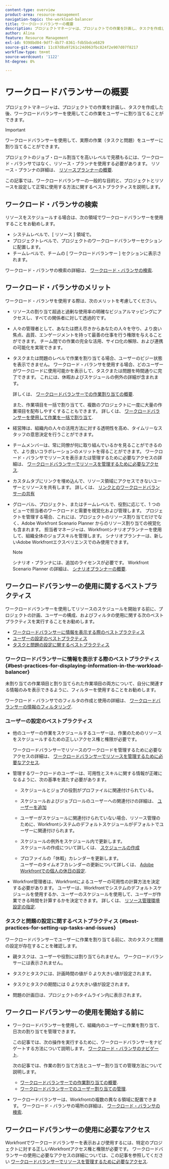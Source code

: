 ```yaml
---
content-type: overview
product-area: resource-management
navigation-topic: the-workload-balancer
title: ワークロードバランサーの概要
description: プロジェクトマネージャは、プロジェクトでの作業を計画し、タスクを作成した後、ワークロードバランサーを使用して、この作業をチーム内のユーザーに割り当てることができます。
author: Alina
feature: Resource Management
exl-id: 9398bd04-9df7-4b77-8361-fdb5bdce6829
source-git-commit: 11c87d8a97261c24d063fbc824f2e907d07f8217
workflow-type: tm+mt
source-wordcount: '1122'
ht-degree: 0%

---
```


# ワークロードバランサーの概要

<!--
<p>(NOTE: this is linked from the UI for the Workload Balancer page. DO NOT CHANGE TITLE OR LINK) </p>
-->

プロジェクトマネージャは、プロジェクトでの作業を計画し、タスクを作成した後、ワークロードバランサーを使用してこの作業をユーザーに割り当てることができます。

>[!IMPORTANT]
>
>ワークロードバランサーを使用して、実際の作業（タスクと問題）をユーザーに割り当てることができます。
>
>プロジェクトのジョブ・ロール割当てを高いレベルで見積もるには、ワークロード・バランサではなく、リソース・プランナを使用する必要があります。 リソース・プランナの詳細は、 [リソースプランナーの概要](../../resource-mgmt/resource-planning/get-started-resource-planner.md).

この記事では、ワークロードバランサーの一般的な目的と、プロジェクトとリソースを設定して正常に使用する方法に関するベストプラクティスを説明します。

## ワークロード・バランサの検索

<!--
<p>(NOTE: This will be taken out when all we will have is one tool - should be replaced by a blurb that says you can add this tool anywhere, in any custom tab, etc (long term dev promise)) </p>
-->

リソースをスケジュールする場合は、次の領域でワークロードバランサーを使用することをお勧めします。

* システムレベルで、[ リソース ] 領域で。
* プロジェクトレベルで、プロジェクトのワークロードバランサーセクションに配置します。
* チームレベルで、チームの [ ワークロードバランサー ] セクションに表示されます。

ワークロード・バランサの検索の詳細は、 [ワークロード・バランサの検索](../../resource-mgmt/workload-balancer/locate-workload-balancer.md).

## ワークロード・バランサのメリット

ワークロード・バランサを使用する際は、次のメリットを考慮してください。

<!--
<p> Add about the what-if scenarios as a benefit when they become available </p>
-->

* リソースの割り当て超過と過剰な使用率の明確なビジュアルマッピングにアクセスし、すべての関係者に対して透過的です。
* 人々の管理者として、あなたは燃え尽きからあなたの人々を守り、より良い焦点、品質、エンゲージメントを持って最善の仕事を行う権限を与えることができます。 チーム間での作業の完全な活用、サイロ化の解除、および連携の可能化を実現できます。
* タスクまたは問題のレベルで作業を割り当てる場合、ユーザーのビジー状態を表示できません。 ワークロード・バランサを使用する場合、どのユーザーがワークロードに使用可能かを表示して、タスクまたは問題を時間通りに完了できます。 これには、休暇およびスケジュールの例外の詳細が含まれます。

   詳しくは、 [ワークロードバランサーでの作業割り当ての概要](../../resource-mgmt/workload-balancer/assign-work-in-workload-balancer.md).

   また、作業項目を一括で割り当てて、複数のプロジェクトに一度に大量の作業項目を配布しやすくすることもできます。 詳しくは、 [ワークロードバランサーを使用して作業を一括で割り当て](../../resource-mgmt/workload-balancer/assign-work-in-workload-balancer-in-bulk.md).

* 経営陣は、組織内の人々の活用方法に対する透明性を高め、タイムリーなスタッフの意思決定を行うことができます。
* チームメンバーは、常に同僚が何に取り組んでいるかを見ることができるので、より良いコラボレーションのメリットを得ることができます。 ワークロード・バランサでリソースを表示または管理するために必要なアクセスの詳細は、 [ワークロードバランサーでリソースを管理するために必要なアクセス](../../resource-mgmt/workload-balancer/access-needed-manage-resources-balancer.md).
* カスタムタブにリンクを埋め込んで、リソース領域にアクセスできないユーザーとリソースを共有します。 詳しくは、 [リンクとのワークロードバランサーの共有](../../resource-mgmt/workload-balancer/share-link-for-workload-balancer.md)
* グローバル、プロジェクト、またはチームレベルで、役割に応じて、1 つのビューで担当者のワークロードと需要を視覚化および管理します。 プロジェクトを管理する場合、これには、プロジェクトのリソース割り当てだけでなく、Adobe Workfront Scenario Planner からのリソース割り当ての視覚化も含まれます。 担当者マネージャは、Workfrontシナリオプランナーを使用して、組織全体のジョブスキルを管理します。 シナリオプランナーは、新しいAdobe Workfrontエクスペリエンスでのみ使用できます。

   >[!NOTE]
   >
   >  シナリオ・プランナには、追加のライセンスが必要です。 Workfront Scenario Planner の詳細は、 [シナリオプランナーの概要](../../scenario-planner/scenario-planner-overview.md).


## ワークロードバランサーの使用に関するベストプラクティス

ワークロードバランサーを使用してリソースのスケジュールを開始する前に、プロジェクトの計画、ユーザーの構成、およびフィルタの使用に関する次のベストプラクティスを実行することをお勧めします。

* [ワークロードバランサーに情報を表示する際のベストプラクティス](#best-practices-for-displaying-information-in-the-workload-balancer)
* [ユーザーの設定のベストプラクティス](#best-practices-for-setting-up-users)
* [タスクと問題の設定に関するベストプラクティス](#best-practices-for-setting-up-tasks-and-issues)

### ワークロードバランサーに情報を表示する際のベストプラクティス {#best-practices-for-displaying-information-in-the-workload-balancer}

未割り当ての作業項目と割り当てられた作業項目の両方について、自分に関連する情報のみを表示できるように、フィルターを使用することをお勧めします。

ワークロード・バランサでのフィルタの作成と使用の詳細は、 [ワークロードバランサーの情報のフィルタリング](../../resource-mgmt/workload-balancer/filter-information-workload-balancer.md).

### ユーザーの設定のベストプラクティス

* 他のユーザーの作業をスケジュールするユーザーは、作業のためのリソースをスケジュールするための正しいアクセス権と権限が必要です。

   ワークロードバランサーでリソースのワークロードを管理するために必要なアクセスの詳細は、 [ワークロードバランサーでリソースを管理するために必要なアクセス](../../resource-mgmt/workload-balancer/access-needed-manage-resources-balancer.md).

* 管理するワークロードのユーザーは、可用性とスキルに関する情報が正確になるように、次の基準を満たす必要があります。

   * スケジュールとジョブの役割がプロファイルに関連付けられている。
   * スケジュールおよびジョブロールのユーザーへの関連付けの詳細は、 [ユーザーを追加](../../administration-and-setup/add-users/create-and-manage-users/add-users.md)
   * ユーザーがスケジュールに関連付けられていない場合、リソース管理のために、Workfrontシステムのデフォルトスケジュールがデフォルトでユーザーに関連付けられます。
   * スケジュールの例外をスケジュール内で更新します。\
      スケジュールの作成について詳しくは、 [スケジュールの作成](../../administration-and-setup/set-up-workfront/configure-timesheets-schedules/create-schedules.md)

   * プロファイルの「休暇」カレンダーを更新します。\
      ユーザーのタイムオフカレンダーの更新について詳しくは、 [Adobe Workfrontでの個人の休日の設定](../../workfront-basics/manage-your-account-and-profile/configuring-your-user-profile/personal-time-overview.md).

      <!--   
     <div data-mc-conditions="QuicksilverOrClassic.Draft mode">   
     <p>(NOTE: Add another bullet for Costs, when this becomes available:</p>   
     <p>If you want to budget your resources by Cost, you must associate Job Roles with Cost/ Hr. rates. The cost associated with Job Roles assigned to users in your Resource Pools is used to calculate the Budgeted Labor Cost and the Budgeted Cost of the project.For more information about associating job roles with rates, see the article Creating and Managing Job Roles in the new Adobe Workfront experience.For more information about calculating Budgeted Labor Cost, see the article Calculating Budgeted Labor Cost in the new Adobe Workfront experience.For more information about calculating Budgeted Cost, see the article Calculating Budgeted Cost in .) </p>   
     </div>   
     -->

* Workfront管理者は、Workfrontによるユーザーの可用性の計算方法を決定する必要があります。 ユーザーは、Workfrontでシステムのデフォルトスケジュールを使用するか、ユーザーのスケジュールを使用して、ユーザーが作業できる時間を計算するかを決定できます。 詳しくは、 [リソース管理環境設定の指定](../../administration-and-setup/set-up-workfront/configure-system-defaults/configure-resource-mgmt-preferences.md).

### タスクと問題の設定に関するベストプラクティス {#best-practices-for-setting-up-tasks-and-issues}

ワークロードバランサーでユーザーに作業を割り当てる前に、次のタスクと問題の設定が存在することを確認します。

* 親タスクは、ユーザーや役割には割り当てられません。 ワークロードバランサーには表示されません。
* タスクとタスクには、計画時間の値が 0 より大きい値が設定されます。

* タスクとタスクの期間には 0 より大きい値が設定されます。
* 問題の計画日は、プロジェクトのタイムライン内に表示されます。

## ワークロードバランサーの使用を開始する前に

* ワークロードバランサーを使用して、組織内のユーザーに作業を割り当て、日次の割り当てを管理できます。

   この記事では、次の操作を実行するために、ワークロードバランサーをナビゲートする方法について説明します。 [ワークロード・バランサのナビゲート](../workload-balancer/navigate-the-workload-balancer.md).

   次の記事では、作業の割り当て方法とユーザー割り当ての管理方法について説明します。

   * [ワークロードバランサーでの作業割り当ての概要](../workload-balancer/assign-work-in-workload-balancer.md).
   * [ワークロードバランサーでのユーザー割り当ての管理](../workload-balancer/manage-user-allocations-workload-balancer.md).

* ワークロードバランサーは、Workfrontの複数の異なる領域に配置できます。 ワークロード・バランサの場所の詳細は、 [ワークロード・バランサの検索](../../resource-mgmt/workload-balancer/locate-workload-balancer.md).

## ワークロードバランサーの使用に必要なアクセス

Workfrontでワークロードバランサーを表示および使用するには、特定のプロジェクトに対する正しいWorkfrontアクセス権と権限が必要です。 ワークロードバランサーの使用に必要なアクセスの詳細については、この記事を参照してください [ワークロードバランサーでリソースを管理するために必要なアクセス](../../resource-mgmt/workload-balancer/access-needed-manage-resources-balancer.md).

